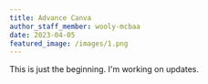 ```yaml
---
title: Advance Canva
author_staff_member: wooly-mcbaa
date: 2023-04-05
featured_image: /images/1.png
---
```


This is just the beginning. I'm working on updates.
